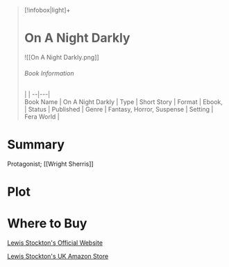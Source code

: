 > [!infobox|light]+  
> # On A Night Darkly
> ![[On A Night Darkly.png]]
> ###### Book Information
>  |   |
> --|---|  
> Book Name | On A Night Darkly |
> Type | Short Story |
> Format | Ebook, | 
> Status | Published | 
> Genre | Fantasy, Horror, Suspense | 
> Setting | Fera World | 

# Summary

Protagonist; [[Wright Sherris]]


# Plot

# Where to Buy

[Lewis Stockton's Official Website](https://www.lewisstockton.com/store)

[Lewis Stockton's UK Amazon Store](https://amzn.eu/d/3oRGRh8)


